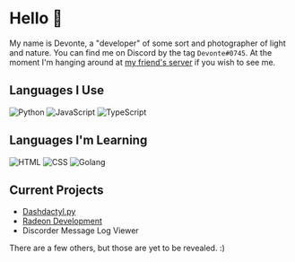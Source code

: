 # Hello 👋
My name is Devonte, a "developer" of some sort and photographer of light and nature. You can find me on Discord by the tag `Devonte#0745`. At the moment I'm hanging around at [my friend's server](https://discord.com/invite/Qx2hyttRsU) if you wish to see me.

## Languages I Use
![Python](https://img.shields.io/badge/Python-3572A5?style=for-the-badge&logo=python&logoColor=white)
![JavaScript](https://img.shields.io/badge/JavaScript-f1e05a?style=for-the-badge&logo=javascript&logoColor=black)
![TypeScript](https://img.shields.io/badge/TypeScript-2b7489?style=for-the-badge&logo=typescript&logoColor=white)

## Languages I'm Learning
![HTML](https://img.shields.io/badge/HTML-e34c26?style=for-the-badge&logo=html5&logoColor=white)
![CSS](https://img.shields.io/badge/CSS-563d7c?style=for-the-badge&logo=css3&logoColor=white)
![Golang](https://img.shields.io/badge/Golang-00ADD8?style=for-the-badge&logo=go&logoColor=white)

## Current Projects
* [Dashdactyl.py](https://github.com/devnote-dev/dashdactyl.py)
* [Radeon Development](https://github.com/devnote-dev/Radeon)
* Discorder Message Log Viewer

There are a few others, but those are yet to be revealed. :)
